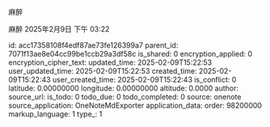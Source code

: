 麻醉

麻醉
2025年2月9日
下午 03:22


id: acc17358108f4edf87ae73fe126399a7
parent_id: 7071f13ae8e04cc99be1ccb29a3df58c
is_shared: 0
encryption_applied: 0
encryption_cipher_text: 
updated_time: 2025-02-09T15:22:53
user_updated_time: 2025-02-09T15:22:53
created_time: 2025-02-09T15:22:43
user_created_time: 2025-02-09T15:22:43
is_conflict: 0
latitude: 0.00000000
longitude: 0.00000000
altitude: 0.0000
author: 
source_url: 
is_todo: 0
todo_due: 0
todo_completed: 0
source: onenote
source_application: OneNoteMdExporter
application_data: 
order: 98200000
markup_language: 1
type_: 1